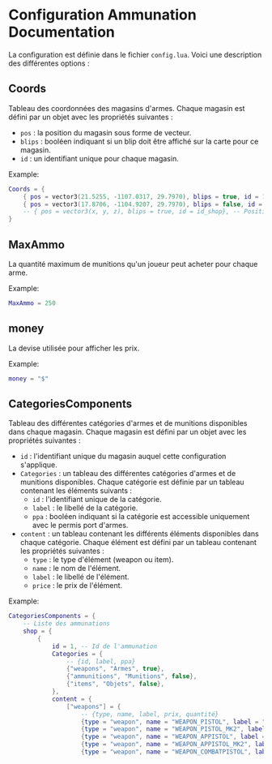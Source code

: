 # Configuration Ammunation Documentation

La configuration est définie dans le fichier `config.lua`. Voici une description des différentes options :

## Coords
Tableau des coordonnées des magasins d'armes. Chaque magasin est défini par un objet avec les propriétés suivantes :
- `pos` : la position du magasin sous forme de vecteur.
- `blips` : booléen indiquant si un blip doit être affiché sur la carte pour ce magasin.
- `id` : un identifiant unique pour chaque magasin.

Example:
```lua
Coords = {
    { pos = vector3(21.5255, -1107.0317, 29.7970), blips = true, id = 1}, -- Position de l'ammunation id 1
    { pos = vector3(17.8706, -1104.9207, 29.7970), blips = false, id = 2}, -- Position de l'ammunation id 2
    -- { pos = vector3(x, y, z), blips = true, id = id_shop}, -- Position de l'ammunation id 3
}
```

## MaxAmmo
La quantité maximum de munitions qu'un joueur peut acheter pour chaque arme.

Example:
```lua
MaxAmmo = 250
```

## money
La devise utilisée pour afficher les prix.

Example:
```lua
money = "$"
```

## CategoriesComponents
Tableau des différentes catégories d'armes et de munitions disponibles dans chaque magasin. Chaque magasin est défini par un objet avec les propriétés suivantes :
- `id` : l'identifiant unique du magasin auquel cette configuration s'applique.
- `Categories` : un tableau des différentes catégories d'armes et de munitions disponibles. Chaque catégorie est définie par un tableau contenant les éléments suivants :
  - `id` : l'identifiant unique de la catégorie.
  - `label` : le libellé de la catégorie.
  - `ppa` : booléen indiquant si la catégorie est accessible uniquement avec le permis port d'armes.
- `content` : un tableau contenant les différents éléments disponibles dans chaque catégorie. Chaque élément est défini par un tableau contenant les propriétés suivantes :
  - `type` : le type d'élément (weapon ou item).
  - `name` : le nom de l'élément.
  - `label` : le libellé de l'élément.
  - `price` : le prix de l'élément.

Example:
```lua
CategoriesComponents = {
    -- Liste des ammunations
    shop = {
        {
            id = 1, -- Id de l'ammunation
            Categories = {
                -- {id, label, ppa}
                {"weapons", "Armes", true},
                {"ammunitions", "Munitions", false},
                {"items", "Objets", false},
            },
            content = {
                ["weapons"] = {
                    -- {type, name, label, prix, quantité}
                    {type = "weapon", name = "WEAPON_PISTOL", label = "Pistolet", price = 200},
                    {type = "weapon", name = "WEAPON_PISTOL_MK2", label = "Pistolet MK2", price = 500},
                    {type = "weapon", name = "WEAPON_APPISTOL", label = "Pistolet AP", price = 200},
                    {type = "weapon", name = "WEAPON_APPISTOL_MK2", label = "Pistolet AP MK2", price = 300},
                    {type = "weapon", name = "WEAPON_COMBATPISTOL", label = "Pistolet de combat", price
